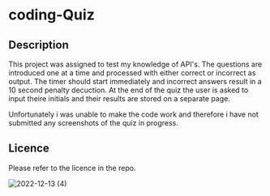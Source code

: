 # coding-Quiz

## Description
 
This project was assigned to test my knowledge of API's.  The questions are introduced one at a time and
processed with either correct or incorrect as output.  The timer should start immediately and incorrect answers result in a 10 second penalty decuction.  At the end of the quiz the user is asked to input theire initials and their results are stored on a separate page.

Unfortunately i was unable to make the code work and therefore i have not submitted any screenshots of the 
quiz in progress.

## Licence

Please refer to the licence in the repo.


![2022-12-13 (4)](https://user-images.githubusercontent.com/92433007/207467762-cce080b7-bb34-4b03-8423-00f906577500.png)
